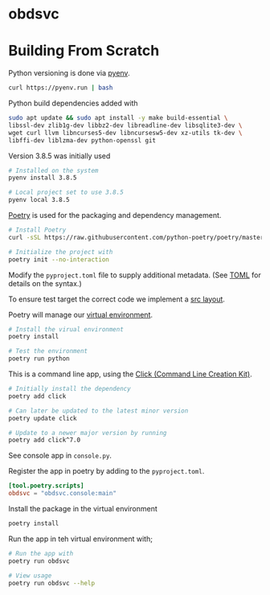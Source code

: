 # obdsvc

# Building From Scratch

Python versioning is done via [pyenv](https://github.com/pyenv/pyenv).

```bash
curl https://pyenv.run | bash
```

Python build dependencies added with

```bash
sudo apt update && sudo apt install -y make build-essential \
libssl-dev zlib1g-dev libbz2-dev libreadline-dev libsqlite3-dev \
wget curl llvm libncurses5-dev libncursesw5-dev xz-utils tk-dev \
libffi-dev liblzma-dev python-openssl git
```

Version 3.8.5 was initially used

```bash
# Installed on the system
pyenv install 3.8.5

# Local project set to use 3.8.5
pyenv local 3.8.5
```

[Poetry](https://python-poetry.org/) is used for the packaging and dependency management.

```bash
# Install Poetry
curl -sSL https://raw.githubusercontent.com/python-poetry/poetry/master/get-poetry.py | python

# Initialize the project with
poetry init --no-interaction
```

Modify the `pyproject.toml` file to supply additional metadata. (See [TOML](https://github.com/toml-lang/toml) for details on the syntax.)

To ensure test target the correct code we implement a [src layout](https://hynek.me/articles/testing-packaging/).

Poetry will manage our [virtual environment](https://docs.python.org/3/tutorial/venv.html).

```bash
# Install the virual environment
poetry install

# Test the environment
poetry run python
```

This is a command line app, using the [Click (Command Line Creation Kit)](https://click.palletsprojects.com/).

```bash
# Initially install the dependency
poetry add click

# Can later be updated to the latest minor version
poetry update click

# Update to a newer major version by running
poetry add click^7.0
```

See console app in `console.py`.

Register the app in poetry by adding to the `pyproject.toml`.

```TOML
[tool.poetry.scripts]
obdsvc = "obdsvc.console:main"
```

Install the package in the virtual environment

```bash
poetry install
```

Run the app in teh virtual environment with;

```bash
# Run the app with
poetry run obdsvc

# View usage
poetry run obdsvc --help
```

